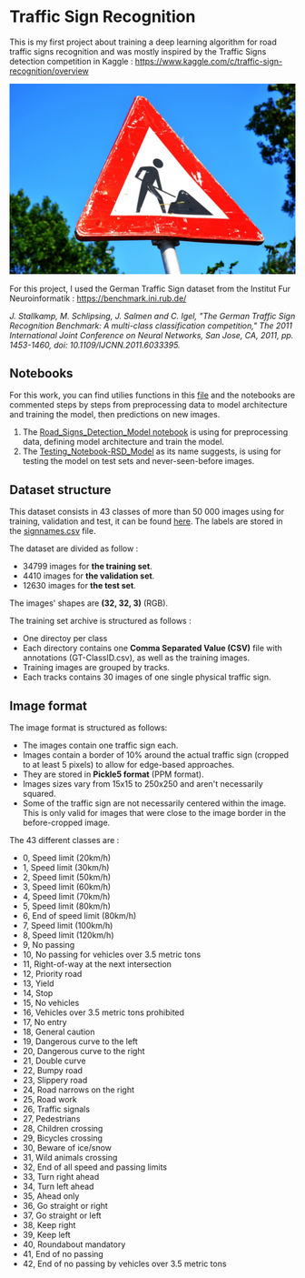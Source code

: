 # Traffic Sign Recognition
This is my first project about training a deep learning algorithm for road traffic signs recognition and was mostly inspired by the Traffic Signs detection competition in Kaggle : https://www.kaggle.com/c/traffic-sign-recognition/overview

![plot](german_roads_signs/road_sign_road_work.jpg)

For this project, I used the German Traffic Sign dataset from the Institut Fur Neuroinformatik :  https://benchmark.ini.rub.de/

_J. Stallkamp, M. Schlipsing, J. Salmen and C. Igel, "The German Traffic Sign Recognition Benchmark: A multi-class classification competition," The 2011 International Joint Conference on Neural Networks, San Jose, CA, 2011, pp. 1453-1460, doi: 10.1109/IJCNN.2011.6033395._

## Notebooks 

For this work, you can find utilies functions in this [file](https://github.com/fredotran/traffic-sign-recognition/blob/main/utils.py) and the notebooks are commented steps by steps from preprocessing data to model architecture and training the model, then predictions on new images. 
1. The [Road_Signs_Detection_Model notebook](https://github.com/fredotran/traffic-sign-recognition/blob/main/Road_Signs_Detection_Model.ipynb) is using for preprocessing data, defining model architecture and train the model. 
2. The [Testing_Notebook-RSD_Model](https://github.com/fredotran/traffic-sign-recognition/blob/main/Testing_Notebook-RSD_Model.ipynb) as its name suggests, is using for testing the model on test sets and never-seen-before images.

## Dataset structure

This dataset consists in 43 classes of more than 50 000 images using for training, validation and test, it can be found [here](https://github.com/fredotran/traffic-sign-recognition/releases/download/1.0/traffic-signs-data.zip). The labels are stored in the [signnames.csv](https://github.com/fredotran/traffic-sign-recognition/blob/main/signnames.csv) file.

The dataset are divided as follow :

- 34799 images for **the training set**.
- 4410 images for **the validation set**.
- 12630 images for **the test set**.

The images' shapes are **(32, 32, 3)** (RGB).

The training set archive is structured as follows :
* One directoy per class 
* Each directory contains one **Comma Separated Value (CSV)** file with annotations (GT-ClassID.csv), as well as the training images.
* Training images are grouped by tracks.
* Each tracks contains 30 images of one single physical traffic sign.
  
## Image format

The image format is structured as follows:

* The images contain one traffic sign each.
* Images contain a border of 10% around the actual traffic sign (cropped to at least 5 pixels) to allow for edge-based approaches.
* They are stored in **Pickle5 format** (PPM format).
* Images sizes vary from 15x15 to 250x250 and aren't necessarily squared.
* Some of the traffic sign are not necessarily centered within the image. This is only valid for images that were close to the image border in the before-cropped image.

The 43 different classes are :

* 0, Speed limit (20km/h)
* 1, Speed limit (30km/h)
* 2, Speed limit (50km/h)
* 3, Speed limit (60km/h)
* 4, Speed limit (70km/h)
* 5, Speed limit (80km/h)
* 6, End of speed limit (80km/h)
* 7, Speed limit (100km/h)
* 8, Speed limit (120km/h)
* 9, No passing
* 10, No passing for vehicles over 3.5 metric tons
* 11, Right-of-way at the next intersection
* 12, Priority road
* 13, Yield
* 14, Stop
* 15, No vehicles
* 16, Vehicles over 3.5 metric tons prohibited
* 17, No entry
* 18, General caution
* 19, Dangerous curve to the left
* 20, Dangerous curve to the right
* 21, Double curve
* 22, Bumpy road
* 23, Slippery road
* 24, Road narrows on the right
* 25, Road work
* 26, Traffic signals
* 27, Pedestrians
* 28, Children crossing
* 29, Bicycles crossing
* 30, Beware of ice/snow
* 31, Wild animals crossing
* 32, End of all speed and passing limits
* 33, Turn right ahead
* 34, Turn left ahead
* 35, Ahead only
* 36, Go straight or right
* 37, Go straight or left
* 38, Keep right
* 39, Keep left
* 40, Roundabout mandatory
* 41, End of no passing
* 42, End of no passing by vehicles over 3.5 metric tons

